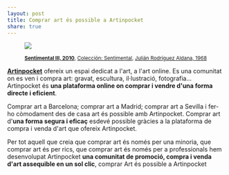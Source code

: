 ```yaml
---
layout: post
title: Comprar art és possible a Artinpocket 
share: true
---
```


<figure class="text-center">
	<img src="http://www.artinpocket.cat/wp-content/uploads/2014/05/sentimental-iii-julian-rodriguez-aldana-2010-570.jpg">
	<figcaption>
		<p><small><strong><a href="http://www.artinpocket.cat/product-tag/adria-ciurana/">Sentimental III, 2010</a></strong>, <a href="http://www.artinpocket.cat/product-category/julian-rodriguez-aldana-sentimental/">Colección: Sentimental</a>, <a href="http://www.artinpocket.cat/product-tag/julian-rodriguez-aldana/">Julián Rodríguez Aldana, 1968</a></small></p>
	</figcaption>
</figure>

**[Artinpocket](http://www.artinpocket.cat/)** ofereix un espai dedicat a l'art, a l'art online. Es una comunitat on es ven i compra art: gravat, escultura, il·lustració, fotografia... Artinpocket és **una plataforma online on comprar i vendre d'una forma directe i eficient**.

Comprar art a Barcelona; comprar art a Madrid; comprar art a Sevilla i fer-ho còmodament des de casa art és possible amb Artinpocket. Comprar art d'**una forma segura i eficaç** esdevé possible gràcies a la plataforma de compra i venda d'art que ofereix Artinpocket.

Per tot aquell que creia que comprar art és només per una minoria, que comprar art és per rics, que comprar art és només per a professionals hem desenvolupat Artinpocket **una comunitat de promoció, compra i venda d'art assequible en un sol clic**, comprar Art és possible a Artinpocket
